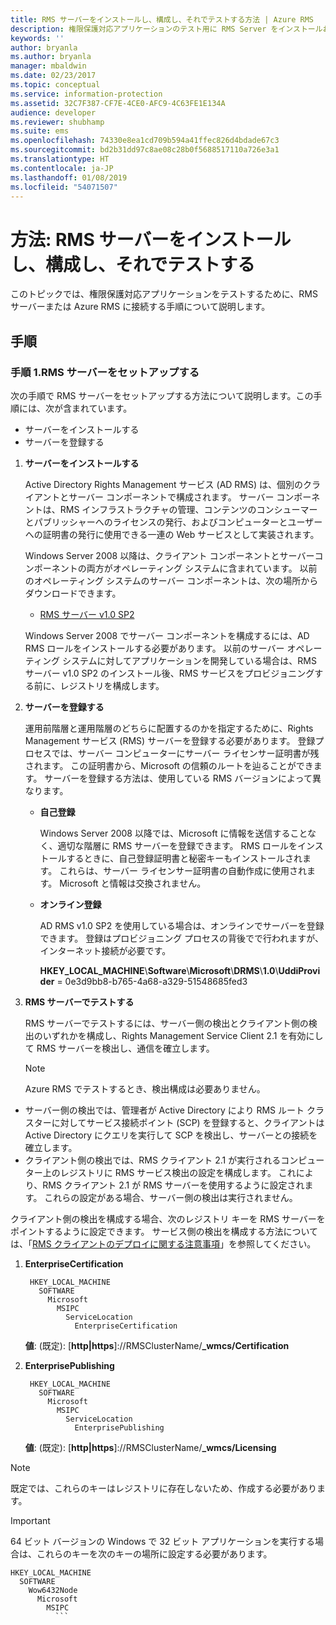 ```yaml
---
title: RMS サーバーをインストールし、構成し、それでテストする方法 | Azure RMS
description: 権限保護対応アプリケーションのテスト用に RMS Server をインストールおよび構成します。
keywords: ''
author: bryanla
ms.author: bryanla
manager: mbaldwin
ms.date: 02/23/2017
ms.topic: conceptual
ms.service: information-protection
ms.assetid: 32C7F387-CF7E-4CE0-AFC9-4C63FE1E134A
audience: developer
ms.reviewer: shubhamp
ms.suite: ems
ms.openlocfilehash: 74330e8ea1cd709b594a41ffec826d4bdade67c3
ms.sourcegitcommit: bd2b31dd97c8ae08c28b0f5688517110a726e3a1
ms.translationtype: HT
ms.contentlocale: ja-JP
ms.lasthandoff: 01/08/2019
ms.locfileid: "54071507"
---
```

# <a name="how-to-install-configure-and-test-with-an-rms-server"></a>方法: RMS サーバーをインストールし、構成し、それでテストする

このトピックでは、権限保護対応アプリケーションをテストするために、RMS サーバーまたは Azure RMS に接続する手順について説明します。
 
## <a name="instructions"></a>手順

### <a name="step-1-setup-your-rms-server"></a>手順 1.RMS サーバーをセットアップする

次の手順で RMS サーバーをセットアップする方法について説明します。この手順には、次が含まれています。

-   サーバーをインストールする
-   サーバーを登録する

1.  **サーバーをインストールする**

    Active Directory Rights Management サービス (AD RMS) は、個別のクライアントとサーバー コンポーネントで構成されます。 サーバー コンポーネントは、RMS インフラストラクチャの管理、コンテンツのコンシューマーとパブリッシャーへのライセンスの発行、およびコンピューターとユーザーへの証明書の発行に使用できる一連の Web サービスとして実装されます。

    Windows Server 2008 以降は、クライアント コンポーネントとサーバーコンポーネントの両方がオペレーティング システムに含まれています。 以前のオペレーティング システムのサーバー コンポーネントは、次の場所からダウンロードできます。

    -   [RMS サーバー v1.0 SP2](https://go.microsoft.com/fwlink/p/?linkid=73722)

    Windows Server 2008 でサーバー コンポーネントを構成するには、AD RMS ロールをインストールする必要があります。 以前のサーバー オペレーティング システムに対してアプリケーションを開発している場合は、RMS サーバー v1.0 SP2 のインストール後、RMS サービスをプロビジョニングする前に、レジストリを構成します。

2.  **サーバーを登録する**

    運用前階層と運用階層のどちらに配置するのかを指定するために、Rights Management サービス (RMS) サーバーを登録する必要があります。 登録プロセスでは、サーバー コンピューターにサーバー ライセンサー証明書が残されます。 この証明書から、Microsoft の信頼のルートを辿ることができます。 サーバーを登録する方法は、使用している RMS バージョンによって異なります。

    -   **自己登録**

        Windows Server 2008 以降では、Microsoft に情報を送信することなく、適切な階層に RMS サーバーを登録できます。 RMS ロールをインストールするときに、自己登録証明書と秘密キーもインストールされます。 これらは、サーバー ライセンサー証明書の自動作成に使用されます。 Microsoft と情報は交換されません。

    -   **オンライン登録**

        AD RMS v1.0 SP2 を使用している場合は、オンラインでサーバーを登録できます。 登録はプロビジョニング プロセスの背後でで行われますが、インターネット接続が必要です。

        **HKEY\_LOCAL\_MACHINE**\\**Software**\\**Microsoft**\\**DRMS**\\**1.0**\\**UddiProvider** = 0e3d9bb8-b765-4a68-a329-51548685fed3

3. **RMS サーバーでテストする**

    RMS サーバーでテストするには、サーバー側の検出とクライアント側の検出のいずれかを構成し、Rights Management Service Client 2.1 を有効にして RMS サーバーを検出し、通信を確立します。

    > [!Note]
    > Azure RMS でテストするとき、検出構成は必要ありません。

  - サーバー側の検出では、管理者が Active Directory により RMS ルート クラスターに対してサービス接続ポイント (SCP) を登録すると、クライアントは Active Directory にクエリを実行して SCP を検出し、サーバーとの接続を確立します。
  - クライアント側の検出では、RMS クライアント 2.1 が実行されるコンピューター上のレジストリに RMS サービス検出の設定を構成します。 これにより、RMS クライアント 2.1 が RMS サーバーを使用するように設定されます。 これらの設定がある場合、サーバー側の検出は実行されません。

  クライアント側の検出を構成する場合、次のレジストリ キーを RMS サーバーをポイントするように設定できます。 サービス側の検出を構成する方法については、「[RMS クライアントのデプロイに関する注意事項](https://technet.microsoft.com/library/jj159267(WS.10).aspx)」を参照してください。

1. **EnterpriseCertification**

        HKEY_LOCAL_MACHINE
          SOFTWARE
            Microsoft
              MSIPC
                ServiceLocation
                  EnterpriseCertification

   **値**: (既定): [**http|https**]://RMSClusterName/**_wmcs/Certification**

2. **EnterprisePublishing**

        HKEY_LOCAL_MACHINE
          SOFTWARE
            Microsoft
              MSIPC
                ServiceLocation
                  EnterprisePublishing
                  
   **値**: (既定): [**http|https**]://RMSClusterName/**_wmcs/Licensing**

>[!NOTE] 
> 既定では、これらのキーはレジストリに存在しないため、作成する必要があります。

>[!IMPORTANT] 
> 64 ビット バージョンの Windows で 32 ビット アプリケーションを実行する場合は、これらのキーを次のキーの場所に設定する必要があります。<p>
  ```    
  HKEY_LOCAL_MACHINE
    SOFTWARE
      Wow6432Node
        Microsoft
          MSIPC
            ```
